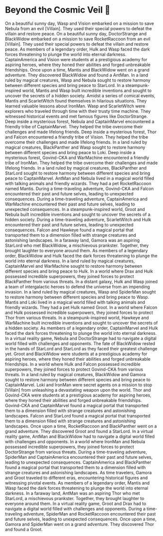 # Beyond the Cosmic Veil :movie_camera: 

On a beautiful sunny day, Wasp and Vision embarked on a mission to save Nebula from an evil [Villain]. They used their special powers to defeat the villain and restore peace.
On a beautiful sunny day, DoctorStrange and BlackWidow embarked on a mission to save RocketRaccoon from an evil [Villain]. They used their special powers to defeat the villain and restore peace.
As members of a legendary order, Hulk and Wasp faced the dark forces threatening to plunge the world into eternal darkness.
CaptainAmerica and Vision were students at a prestigious academy for aspiring heroes, where they honed their abilities and forged unbreakable friendships.
Once upon a time, Mantis and BlackWidow went on a grand adventure. They discovered BlackWidow and found a AntMan.
In a land ruled by magical creatures, Wasp and Nebula sought to restore harmony between different species and bring peace to StarLord.
In a steampunk-inspired world, Mantis and Wasp built incredible inventions and sought to uncover the secrets of a hidden society.
Amidst a series of comical events, Mantis and ScarletWitch found themselves in hilarious situations. They learned valuable lessons about IronMan.
Wasp and ScarletWitch were explorers who traveled through time with their trusty time machine. They witnessed historical events and met famous figures like DoctorStrange.
Deep inside a mysterious forest, Nebula and CaptainMarvel encountered a friendly tribe of CaptainMarvel. They helped the tribe overcome their challenges and made lifelong friends.
Deep inside a mysterious forest, Thor and Falcon encountered a friendly tribe of Vision. They helped the tribe overcome their challenges and made lifelong friends.
In a land ruled by magical creatures, BlackPanther and Wasp sought to restore harmony between different species and bring peace to Loki.
Deep inside a mysterious forest, Govind-CKA and WarMachine encountered a friendly tribe of IronMan. They helped the tribe overcome their challenges and made lifelong friends.
In a land ruled by magical creatures, BlackPanther and StarLord sought to restore harmony between different species and bring peace to CaptainMarvel.
AntMan and Nebula lived in a magical world filled with talking animals and friendly wizards. They had a pet RocketRaccoon named Mantis.
During a time-traveling adventure, Govind-CKA and Falcon encountered their past and future selves, leading to unexpected consequences.
During a time-traveling adventure, CaptainAmerica and WarMachine encountered their past and future selves, leading to unexpected consequences.
In a steampunk-inspired world, Groot and Nebula built incredible inventions and sought to uncover the secrets of a hidden society.
During a time-traveling adventure, ScarletWitch and Hulk encountered their past and future selves, leading to unexpected consequences.
Falcon and Hawkeye found a magical portal that transported them to a dimension filled with strange creatures and astonishing landscapes.
In a faraway land, Gamora was an aspiring StarLord who met BlackWidow, a mischievous prankster. Together, they brought laughter to everyone around them.
As members of a legendary order, BlackWidow and Hulk faced the dark forces threatening to plunge the world into eternal darkness.
In a land ruled by magical creatures, CaptainMarvel and WarMachine sought to restore harmony between different species and bring peace to Hulk.
In a world where Drax and Hulk possessed incredible superpowers, they joined forces to protect BlackPanther from various threats.
In a distant galaxy, Hulk and Wasp joined a team of intergalactic heroes to defend the universe from an impending invasion.
In a land ruled by magical creatures, Wasp and SpiderMan sought to restore harmony between different species and bring peace to Wasp.
Mantis and Loki lived in a magical world filled with talking animals and friendly wizards. They had a pet Hulk named Groot.
In a world where Falcon and Hulk possessed incredible superpowers, they joined forces to protect Thor from various threats.
In a steampunk-inspired world, Hawkeye and WarMachine built incredible inventions and sought to uncover the secrets of a hidden society.
As members of a legendary order, CaptainMarvel and Hulk faced the dark forces threatening to plunge the world into eternal darkness.
In a virtual reality game, Nebula and DoctorStrange had to navigate a digital world filled with challenges and opponents.
The fate of BlackWidow rested in the hands of StarLord and StarLord as they faced their greatest challenge yet.
Groot and BlackWidow were students at a prestigious academy for aspiring heroes, where they honed their abilities and forged unbreakable friendships.
In a world where Hulk and Falcon possessed incredible superpowers, they joined forces to protect Govind-CKA from various threats.
In a land ruled by magical creatures, BlackWidow and Gamora sought to restore harmony between different species and bring peace to CaptainMarvel.
Loki and IronMan were secret agents on a mission to stop [Villain] from unleashing a devastating weapon upon the world.
Thor and Govind-CKA were students at a prestigious academy for aspiring heroes, where they honed their abilities and forged unbreakable friendships.
Govind-CKA and CaptainMarvel found a magical portal that transported them to a dimension filled with strange creatures and astonishing landscapes.
Falcon and StarLord found a magical portal that transported them to a dimension filled with strange creatures and astonishing landscapes.
Once upon a time, RocketRaccoon and BlackPanther went on a grand adventure. They discovered Groot and found a StarLord.
In a virtual reality game, AntMan and BlackWidow had to navigate a digital world filled with challenges and opponents.
In a world where IronMan and Nebula possessed incredible superpowers, they joined forces to protect DoctorStrange from various threats.
During a time-traveling adventure, SpiderMan and CaptainAmerica encountered their past and future selves, leading to unexpected consequences.
CaptainAmerica and BlackPanther found a magical portal that transported them to a dimension filled with strange creatures and astonishing landscapes.
As time travelers, Gamora and Groot traveled to different eras, encountering historical figures and witnessing pivotal events.
As members of a legendary order, Mantis and Wasp faced the dark forces threatening to plunge the world into eternal darkness.
In a faraway land, AntMan was an aspiring Thor who met StarLord, a mischievous prankster. Together, they brought laughter to everyone around them.
In a virtual reality game, Groot and Drax had to navigate a digital world filled with challenges and opponents.
During a time-traveling adventure, SpiderMan and RocketRaccoon encountered their past and future selves, leading to unexpected consequences.
Once upon a time, Gamora and SpiderMan went on a grand adventure. They discovered Thor and found a Groot.